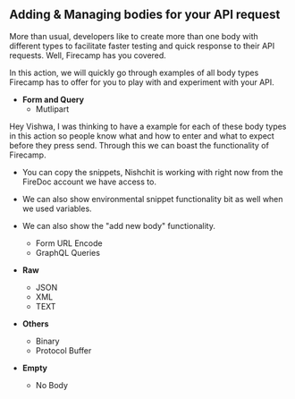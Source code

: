 ## Adding & Managing bodies for your API request

More than usual, developers like to create more than one body with different types to facilitate faster testing and quick response to their API requests. Well, Firecamp has you covered.

In this action, we will quickly go through examples of all body types Firecamp has to offer for you to play with and experiment with your API.


- **Form and Query**
  - Mutlipart

Hey Vishwa, I was thinking to have a example for each of these body types in this action so people know what and how to enter and what to expect before they press send. Through this we can boast the functionality of Firecamp.
- You can copy the snippets, Nishchit is working with right now from the FireDoc account we have access to.
- We can also show environmental snippet functionality bit as well when we used variables.
- We can also show the "add new body" functionality.

  - Form URL Encode
  - GraphQL Queries

- **Raw**
  - JSON
  - XML
  - TEXT

- **Others**
  - Binary
  - Protocol Buffer

- **Empty**
  - No Body
